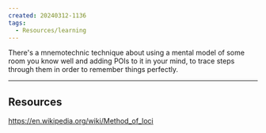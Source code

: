```yaml
---
created: 20240312-1136
tags:
  - Resources/learning
---
```


There's a mnemotechnic technique about using a mental model of some room you know well and adding POIs to it in your mind, to trace steps through them in order to remember things perfectly.


---
## Resources

https://en.wikipedia.org/wiki/Method_of_loci
